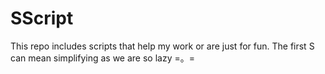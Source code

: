 # SScript

This repo includes scripts that help my work or are just for fun. The first S can mean simplifying as we are so lazy =。=